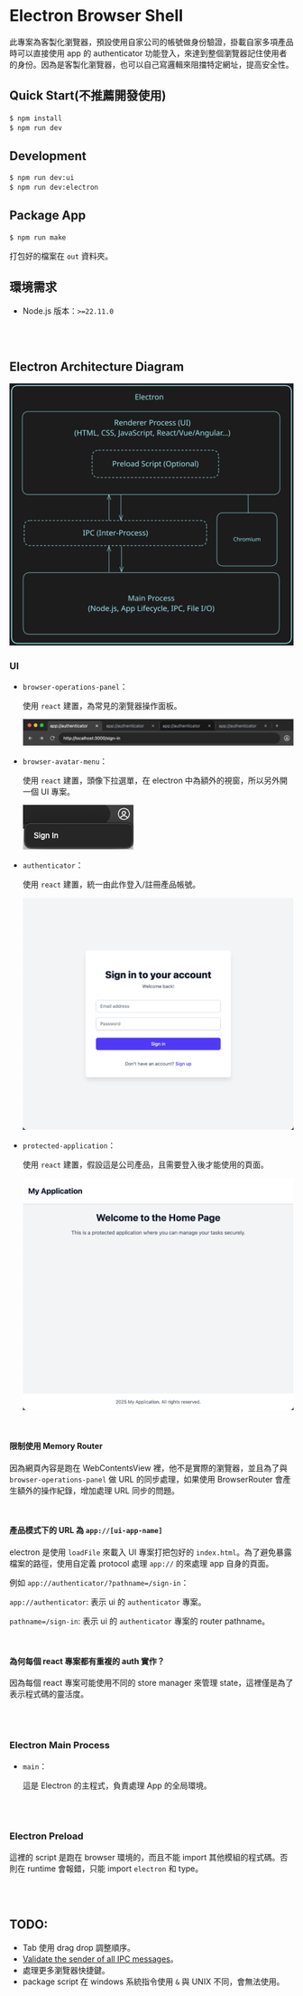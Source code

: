 # Electron Browser Shell

此專案為客製化瀏覽器，預設使用自家公司的帳號做身份驗證，掛載自家多項產品時可以直接使用 app 的 authenticator 功能登入，來達到整個瀏覽器記住使用者的身份。因為是客製化瀏覽器，也可以自己寫邏輯來阻擋特定網址，提高安全性。

## Quick Start(不推薦開發使用)

```bash
$ npm install
$ npm run dev
```

## Development

```bash
$ npm run dev:ui
$ npm run dev:electron
```

## Package App

```bash
$ npm run make
```

打包好的檔案在 `out` 資料夾。

## 環境需求

- Node.js 版本：`>=22.11.0`

<br/><br/>

## Electron Architecture Diagram

![Electron Architecture Diagram](docs/images/architecture-diagram.svg)


### UI

- `browser-operations-panel`：
  
  使用 `react` 建置，為常見的瀏覽器操作面板。

  ![browser-operations-panel](docs/images/browser-operations-panel.png)

- `browser-avatar-menu`：

   使用 `react` 建置，頭像下拉選單，在 electron 中為額外的視窗，所以另外開一個 UI 專案。

  ![browser-avatar-menu](docs/images/browser-avatar-menu.png)

- `authenticator`：

  使用 `react` 建置，統一由此作登入/註冊產品帳號。

  ![authenticator](docs/images/authenticator-sign-in.png)

- `protected-application`：
   
   使用 `react` 建置，假設這是公司產品，且需要登入後才能使用的頁面。

  ![protected-application](docs/images/protected-application-home.png)

<br/>

#### 限制使用 Memory Router

因為網頁內容是跑在 WebContentsView 裡，他不是實際的瀏覽器，並且為了與 `browser-operations-panel` 做 URL 的同步處理，如果使用 BrowserRouter 會產生額外的操作紀錄，增加處理 URL 同步的問題。

<br/>

#### 產品模式下的 URL 為 `app://[ui-app-name]`

electron 是使用 `loadFile` 來載入 UI 專案打把包好的 `index.html`。為了避免暴露檔案的路徑，使用自定義 protocol 處理 `app://` 的來處理 app 自身的頁面。

例如 `app://authenticator/?pathname=/sign-in`：

`app://authenticator`: 表示 ui 的 `authenticator` 專案。

`pathname=/sign-in`: 表示 ui 的 `authenticator` 專案的 router pathname。

<br/>

#### 為何每個 react 專案都有重複的 auth 實作？

因為每個 react 專案可能使用不同的 store manager 來管理 state，這裡僅是為了表示程式碼的靈活度。

<br/><br/>

### Electron Main Process

- `main`：
  
  這是 Electron 的主程式，負責處理 App 的全局環境。

<br/><br/>

### Electron Preload

這裡的 script 是跑在 browser 環境的，而且不能 import 其他模組的程式碼。否則在 runtime 會報錯，只能 import `electron` 和 type。

<br/><br/>

## TODO:

- Tab 使用 drag drop 調整順序。
- [Validate the sender of all IPC messages](https://www.electronjs.org/docs/latest/tutorial/security#17-validate-the-sender-of-all-ipc-messages)。
- 處理更多瀏覽器快捷鍵。
- package script 在 windows 系統指令使用 `&` 與 UNIX 不同，會無法使用。
